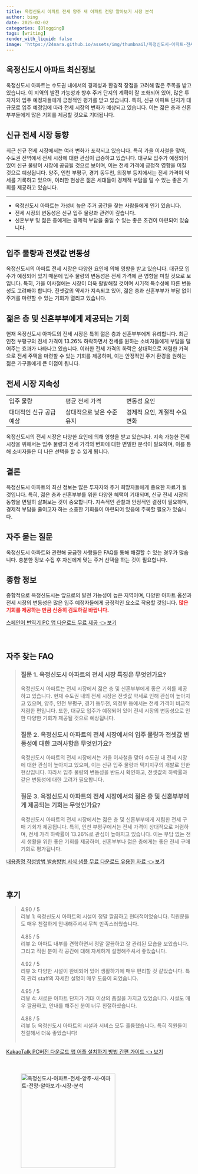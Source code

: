 ```yaml
---
title: 옥정신도시 아파트 전세 양주 새 아파트 전망 알아보기 시장 분석
author: bing
date: 2025-02-02
categories: [Blogging]
tags: [writing]
render_with_liquid: false
image: 'https://24nara.github.io/assets/img/thumbnail/옥정신도시-아파트-전세-양주-새-아파트-전망-알아보기-시장-분석.webp'
---
```



<h2 id='옥정신도시_아파트_정보'>옥정신도시 아파트 최신정보</h2>

<p>옥정신도시 아파트는 수도권 내에서의 경제성과 환경적 장점을 고려해 많은 주목을 받고 있습니다. 이 지역의 발전 가능성과 향후 주거 단지의 계획이 잘 조화되어 있어, 많은 투자자와 입주 예정자들에게 긍정적인 평가를 받고 있습니다. 특히, 신규 아파트 단지가 대규모로 입주 예정임에 따라 전세 시장의 변화가 예상되고 있습니다. 이는 젊은 층과 신혼부부들에게 많은 기회를 제공할 것으로 기대됩니다.</p>

<h2 id='신규_전세_시장_동향'>신규 전세 시장 동향</h2>

<p>최근 신규 전세 시장에서는 여러 변화가 포착되고 있습니다. 특히 가을 이사철을 맞아, 수도권 전역에서 전세 시장에 대한 관심이 급증하고 있습니다. 대규모 입주가 예정되어 있어 신규 물량이 시장에 공급될 것으로 보이며, 이는 전세 가격에 긍정적 영향을 미칠 것으로 예상됩니다. 양주, 인천 부평구, 경기 동두천, 의정부 등지에서는 전세 가격이 약세를 기록하고 있으며, 이러한 현상은 젊은 세대들이 경제적 부담을 덜 수 있는 좋은 기회를 제공하고 있습니다.</p>

<hr />

<ul>
    <li>옥정신도시 아파트는 가성비 높은 주거 공간을 찾는 사람들에게 인기 있습니다.</li>
    <li>전세 시장의 변동성은 신규 입주 물량과 관련이 깊습니다.</li>
    <li>신혼부부 및 젊은 층에게는 경제적 부담을 줄일 수 있는 좋은 조건이 마련되어 있습니다.</li>
</ul>

<hr />

<h2 id='입주_물량_및_전세가격'>입주 물량과 전셋값 변동성</h2>

<p>옥정신도시의 아파트 전세 시장은 다양한 요인에 의해 영향을 받고 있습니다. 대규모 입주가 예정되어 있기 때문에 입주 물량의 변동성은 전세 가격에 큰 영향을 미칠 것으로 보입니다. 특히, 가을 이사철에는 시장이 더욱 활발해질 것이며 시기적 특수성에 따른 변동성도 고려해야 합니다. 전셋값의 약세가 지속되고 있어, 젊은 층과 신혼부부가 부담 없이 주거를 마련할 수 있는 기회가 열리고 있습니다.</p>

<h2 id='젊은_층_및_신혼부부_기회'>젊은 층 및 신혼부부에게 제공되는 기회</h2>

<p>현재 옥정신도시 아파트의 전세 시장은 특히 젊은 층과 신혼부부에게 유리합니다. 최근 인천 부평구의 전세 가격이 13.26% 하락하면서 전세를 원하는 소비자들에게 부담을 덜어주는 효과가 나타나고 있습니다. 이러한 전세 가격의 하락은 상대적으로 저렴한 가격으로 전세 주택을 마련할 수 있는 기회를 제공하며, 이는 안정적인 주거 환경을 원하는 젊은 가구들에게 큰 이점이 됩니다.</p>

<h2 id='전세_시장_지속성'>전세 시장 지속성</h2>

<table>
    <tr>
        <td>입주 물량</td>
        <td>평균 전세 가격</td>
        <td>변동성 요인</td>
    </tr>
    <tr>
        <td>대대적인 신규 공급 예상</td>
        <td>상대적으로 낮은 수준 유지</td>
        <td>경제적 요인, 계절적 수요 변화</td>
    </tr>
</table>

<p>옥정신도시의 전세 시장은 다양한 요인에 의해 영향을 받고 있습니다. 지속 가능한 전세 시장을 위해서는 입주 물량과 전세 가격의 변화에 대한 면밀한 분석이 필요하며, 이를 통해 소비자들은 더 나은 선택을 할 수 있게 됩니다.</p>

<h2 id='결론'>결론</h2>

<p>옥정신도시 아파트의 최신 정보는 많은 투자자와 주거 희망자들에게 중요한 자료가 될 것입니다. 특히, 젊은 층과 신혼부부를 위한 다양한 혜택이 기대되며, 신규 전세 시장의 동향을 면밀히 살펴보는 것이 중요합니다. 지속적인 관찰과 안정적인 결정이 필요하며, 경제적 부담을 줄이고자 하는 소중한 기회들이 마련되어 있음에 주목할 필요가 있습니다.</p>

<h2 id='FAQ'>자주 묻는 질문</h2>

<p>옥정신도시 아파트와 관련해 궁금한 사항들은 FAQ를 통해 해결할 수 있는 경우가 많습니다. 충분한 정보 수집 후 자신에게 맞는 주거 선택을 하는 것이 필요합니다.</p>

<h2 id='종합_정보'>종합 정보</h2>

<p>종합적으로 옥정신도시는 앞으로의 발전 가능성이 높은 지역이며, 다양한 아파트 옵션과 전세 시장의 변동성은 많은 입주 예정자들에게 긍정적인 요소로 작용할 것입니다. <b><span style="color: #ee2323;">많은 기회를 제공하는 만큼 신중히 검토하길 바랍니다.</span></b></p>


<p><a class="click-button" title="스페인어 번역기 PC 앱 다운로드 무료 제공" href="https://24nara.github.io/posts/%EC%8A%A4%ED%8E%98%EC%9D%B8%EC%96%B4-%EB%B2%88%EC%97%AD%EA%B8%B0-PC-%EC%95%B1-%EB%8B%A4%EC%9A%B4%EB%A1%9C%EB%93%9C-%EB%AC%B4%EB%A3%8C-%EC%A0%9C%EA%B3%B5/" rel="dofollow">스페인어 번역기 PC 앱 다운로드 무료 제공 👈 보기</a></p><br>
<h2 id='자주_찾는_FAQ'>자주 찾는 FAQ</h2>
<div itemscope="" itemtype="https://schema.org/FAQPage"> 
<blockquote> 
<div itemscope="" itemprop="mainEntity" itemtype="https://schema.org/Question"> 
<h3 itemprop="name">질문 1. 옥정신도시 아파트의 전세 시장 특징은 무엇인가요?</h3> 
<div itemscope="" itemprop="acceptedAnswer" itemtype="https://schema.org/Answer"> 
<span itemprop="text"> 
<p>옥정신도시 아파트는 전세 시장에서 젊은 층 및 신혼부부에게 좋은 기회를 제공하고 있습니다. 현재 수도권 내의 전세 시장은 전셋값 약세로 인해 관심이 높아지고 있으며, 양주, 인천 부평구, 경기 동두천, 의정부 등에서는 전세 가격이 비교적 저렴한 편입니다. 또한, 대규모 입주가 예정되어 있어 전세 시장의 변동성으로 인한 다양한 기회가 제공될 것으로 예상됩니다.</p> 
</span> 
</div> 
</div> 

<div itemscope="" itemprop="mainEntity" itemtype="https://schema.org/Question"> 
<h3 itemprop="name">질문 2. 옥정신도시 아파트의 전세 시장에서의 입주 물량과 전셋값 변동성에 대한 고려사항은 무엇인가요?</h3> 
<div itemscope="" itemprop="acceptedAnswer" itemtype="https://schema.org/Answer"> 
<span itemprop="text"> 
<p>옥정신도시 아파트의 전세 시장에서는 가을 이사철을 맞아 수도권 내 전세 시장에 대한 관심이 높아지고 있으며, 이는 신규 입주 물량과 택지지구의 개발로 인한 현상입니다. 따라서 입주 물량의 변동성을 반드시 확인하고, 전셋값의 하락률과 같은 변동성에 대한 고려가 필요합니다.</p> 
</span> 
</div> 
</div> 

<div itemscope="" itemprop="mainEntity" itemtype="https://schema.org/Question"> 
<h3 itemprop="name">질문 3. 옥정신도시 아파트의 전세 시장에서의 젊은 층 및 신혼부부에게 제공되는 기회는 무엇인가요?</h3> 
<div itemscope="" itemprop="acceptedAnswer" itemtype="https://schema.org/Answer"> 
<span itemprop="text"> 
<p>옥정신도시 아파트의 전세 시장에서는 젊은 층 및 신혼부부에게 저렴한 전세 구매 기회가 제공됩니다. 특히, 인천 부평구에서는 전세 가격이 상대적으로 저렴하며, 전세 가격 하락률이 13.26%로 관심이 높아지고 있습니다. 이는 부담 없는 전세 생활을 위한 좋은 기회를 제공하며, 신혼부부나 젊은 층에게는 좋은 전세 구매 기회로 평가됩니다.</p> 
</span> 
</div> 
</div> 
</blockquote> 
</div>
<p><a class="click-button" title="내용증명 작성방법 발송방법 서식 샘플 무료 다운로드 유용한 자료" href="https://24nara.github.io/posts/%EB%82%B4%EC%9A%A9%EC%A6%9D%EB%AA%85-%EC%9E%91%EC%84%B1%EB%B0%A9%EB%B2%95-%EB%B0%9C%EC%86%A1%EB%B0%A9%EB%B2%95-%EC%84%9C%EC%8B%9D-%EC%83%98%ED%94%8C-%EB%AC%B4%EB%A3%8C-%EB%8B%A4%EC%9A%B4%EB%A1%9C%EB%93%9C-%EC%9C%A0%EC%9A%A9%ED%95%9C-%EC%9E%90%EB%A3%8C/" rel="dofollow">내용증명 작성방법 발송방법 서식 샘플 무료 다운로드 유용한 자료 👈 보기</a></p><br>
<h2 id='후기'>후기</h2>
<div itemscope itemtype="https://schema.org/Product">
  <blockquote>
  <div itemprop="review" itemscope itemtype="https://schema.org/Review">
      <div itemprop="reviewRating" itemscope itemtype="https://schema.org/Rating"> <span itemprop="ratingValue">4.90</span> / <span itemprop="bestRating">5</span> </div>
      <span itemprop="reviewBody">리뷰 1: 옥정신도시 아파트의 시설이 정말 깔끔하고 현대적이었습니다. 직원분들도 매우 친절하게 안내해주셔서 무척 만족스러웠습니다.</span>
  </div>
  <br>
  <div itemprop="review" itemscope itemtype="https://schema.org/Review">
      <div itemprop="reviewRating" itemscope itemtype="https://schema.org/Rating"> <span itemprop="ratingValue">4.85</span> / <span itemprop="bestRating">5</span> </div>
      <span itemprop="reviewBody">리뷰 2: 아파트 내부를 견학하면서 정말 깔끔하고 잘 관리된 모습을 보았습니다. 그리고 직원 분이 각 공간에 대해 자세하게 설명해주셔서 좋았습니다.</span>
  </div>
  <br>
  <div itemprop="review" itemscope itemtype="https://schema.org/Review">
      <div itemprop="reviewRating" itemscope itemtype="https://schema.org/Rating"> <span itemprop="ratingValue">4.92</span> / <span itemprop="bestRating">5</span> </div>
      <span itemprop="reviewBody">리뷰 3: 다양한 시설이 완비되어 있어 생활하기에 매우 편리할 것 같았습니다. 특히 관리 staff의 자세한 설명이 매우 도움이 되었습니다.</span>
  </div>
  <br>
  <div itemprop="review" itemscope itemtype="https://schema.org/Review">
      <div itemprop="reviewRating" itemscope itemtype="https://schema.org/Rating"> <span itemprop="ratingValue">4.95</span> / <span itemprop="bestRating">5</span> </div>
      <span itemprop="reviewBody">리뷰 4: 새로운 아파트 단지가 기대 이상의 품질을 가지고 있었습니다. 시설도 매우 깔끔하고, 안내를 해주신 분이 너무 친절하셨습니다.</span>
  </div>
  <br>
  <div itemprop="review" itemscope itemtype="https://schema.org/Review">
      <div itemprop="reviewRating" itemscope itemtype="https://schema.org/Rating"> <span itemprop="ratingValue">4.88</span> / <span itemprop="bestRating">5</span> </div>
      <span itemprop="reviewBody">리뷰 5: 옥정신도시 아파트의 시설과 서비스 모두 훌륭했습니다. 특히 직원들이 친절해서 더욱 좋았습니다!</span>
  </div>
  <br>
  </blockquote>
</div>
<p><a class="click-button" title="KakaoTalk PC버전 다운로드 앱 어플 설치하기 방법 간편 가이드" href="https://24nara.github.io/posts/KakaoTalk-PC%EB%B2%84%EC%A0%84-%EB%8B%A4%EC%9A%B4%EB%A1%9C%EB%93%9C-%EC%95%B1-%EC%96%B4%ED%94%8C-%EC%84%A4%EC%B9%98%ED%95%98%EA%B8%B0-%EB%B0%A9%EB%B2%95-%EA%B0%84%ED%8E%B8-%EA%B0%80%EC%9D%B4%EB%93%9C/" rel="dofollow">KakaoTalk PC버전 다운로드 앱 어플 설치하기 방법 간편 가이드 👈 보기</a></p><br>
<figure class="image"><img src="https://24nara.github.io/assets/img/thumbnail/옥정신도시-아파트-전세-양주-새-아파트-전망-알아보기-시장-분석.webp" alt="옥정신도시-아파트-전세-양주-새-아파트-전망-알아보기-시장-분석" width="256" height="256"></figure>